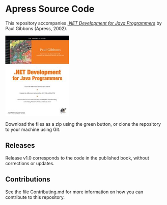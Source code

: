 # Apress Source Code

This repository accompanies [*.NET Development for Java Programmers*](http://www.apress.com/9781590590386) by Paul Gibbons (Apress, 2002).

![Cover image](9781590590386.jpg)

Download the files as a zip using the green button, or clone the repository to your machine using Git.

## Releases

Release v1.0 corresponds to the code in the published book, without corrections or updates.

## Contributions

See the file Contributing.md for more information on how you can contribute to this repository.
